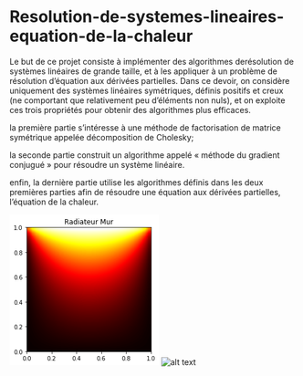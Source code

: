 # Resolution-de-systemes-lineaires-equation-de-la-chaleur

Le but de ce projet consiste à implémenter des algorithmes derésolution de systèmes linéaires de grande taille, et à les appliquer à un problème de résolution d’équation aux dérivées partielles. Dans ce devoir, on considère uniquement des systèmes linéaires symétriques, définis positifs et creux (ne comportant que relativement peu d’éléments non nuls), et on exploite ces trois propriétés pour obtenir des algorithmes plus efficaces.

la première partie s’intéresse à une méthode de factorisation de matrice symétrique appelée décomposition de Cholesky;

la seconde partie construit un algorithme appelé « méthode du gradient conjugué » pour résoudre un système linéaire.

enfin, la dernière partie utilise les algorithmes définis dans les deux premières parties afin de résoudre une équation aux dérivées partielles, l’équation de la chaleur.

![alt text](Tests_mur_with_solver.png)
![alt text](Tests_radiateur_with_solver.png)
